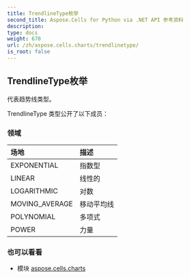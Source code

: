 ```yaml
---
title: TrendlineType枚举
second_title: Aspose.Cells for Python via .NET API 参考资料
description:
type: docs
weight: 670
url: /zh/aspose.cells.charts/trendlinetype/
is_root: false
---
```

## TrendlineType枚举
代表趋势线类型。



TrendlineType 类型公开了以下成员：

### 领域
|场地|描述|
| :- | :- |
| EXPONENTIAL |指数型|
| LINEAR |线性的|
| LOGARITHMIC |对数|
| MOVING_AVERAGE |移动平均线|
| POLYNOMIAL |多项式|
| POWER |力量|



### 也可以看看
* 模块 [aspose.cells.charts](..)
